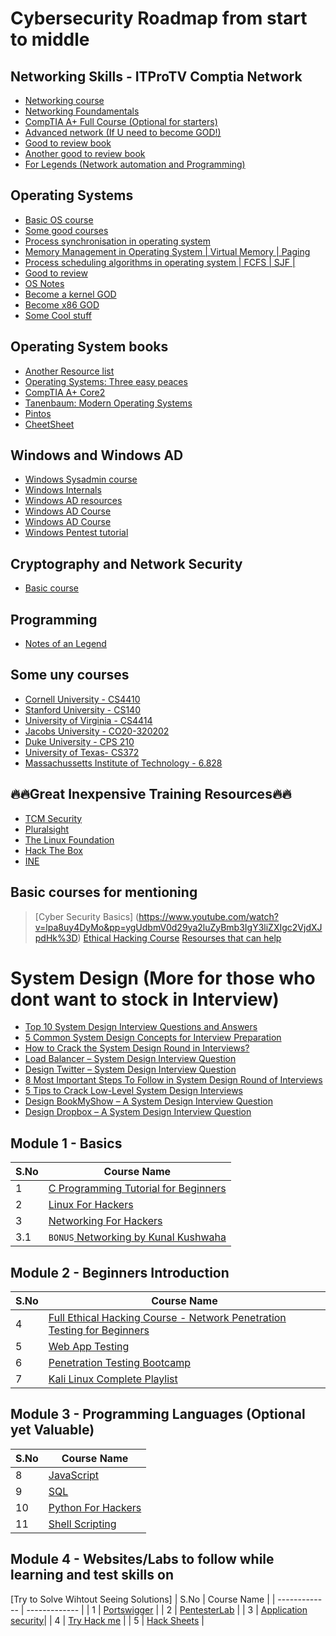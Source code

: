 # Cybersecurity Roadmap from start to middle 


## Networking Skills - ITProTV Comptia Network 
- [Networking course](https://mega.nz/folder/bm5UUZoS#qIswiU9nj_fxK-czHMMcsA)
- [Networking Foundamentals](https://www.youtube.com/watch?v=qiQR5rTSshw&pp=ygUVbmV0d29ya2luZyBmb3VuZGF0aW9u)
- [CompTIA A+ Full Course (Optional for starters)](https://www.youtube.com/watch?v=1CZXXNKAY5o&pp=ygUVbmV0d29ya2luZyBmb3VuZGF0aW9u)
- [Advanced network (If U need to become GOD!)](https://csc-knu.github.io/sys-prog/books/Andrew%20S.%20Tanenbaum%20-%20Computer%20Networks.pdf)
- [Good to review book](https://ptgmedia.pearsoncmg.com/images/9780789749048/samplepages/0789749041.pdf)
- [Another good to review book](https://ptgmedia.pearsoncmg.com/images/9781587145148/samplepages/9781587145148_Sample.pdf)
- [For Legends (Network automation and Programming)](http://www.pkt.edu.my/pdf_sys/home/pdf/165)

## Operating Systems 
- [Basic OS course](https://www.javatpoint.com/best-courses-for-the-operating-system)
- [Some good courses](https://www.classcentral.com/subject/operating-systems)
- [Process synchronisation in operating system](https://www.youtube.com/playlist?list=PLhqPDa2HoaAa-8ZXIfqMv79GikkRIbrrm)
- [Memory Management in Operating System | Virtual Memory | Paging](https://www.youtube.com/playlist?list=PLhqPDa2HoaAYXNWaBG3sJy0SEI2cyt2Du)
- [Process scheduling algorithms in operating system | FCFS | SJF | ](https://www.youtube.com/playlist?list=PLhqPDa2HoaAbe5MBgsbNhlMKYUZSJmXKj)
- [Good to review](https://ptgmedia.pearsoncmg.com/images/9781587145148/samplepages/9781587145148_Sample.pdf)
- [OS Notes](https://pages.cs.wisc.edu/~bart/537/lecturenotes/titlepage.html)
- [Become a kernel GOD](https://github.com/cirosantilli/linux-kernel-module-cheat)
- [Become x86 GOD](https://github.com/cirosantilli/x86-bare-metal-examples#real-mode-segmentation)
- [Some Cool stuff](https://wiki.osdev.org/Main_Page)

## Operating System books
- [Another Resource list](https://pages.cs.wisc.edu/~remzi/OSTEP/)
- [Operating Systems: Three easy peaces](https://github.com/mthipparthi/operating-systems-three-easy-pieces/tree/master)
- [CompTIA A+ Core2](https://comptiacdn.azureedge.net/webcontent/docs/default-source/booksamples/comptia_apluscore2studyguide---sample.pdf?sfvrsn=d79323ed_2)
- [Tanenbaum: Modern Operating Systems](https://csc-knu.github.io/sys-prog/books/Andrew%20S.%20Tanenbaum%20-%20Modern%20Operating%20Systems.pdf)
- [Pintos](http://web.stanford.edu/~ouster/cgi-bin/cs140-spring19/pintos/pintos.html#SEC_Contents)
- [CheetSheet](https://ocw.unican.es/pluginfile.php/2309/course/section/2243/1.%20Introduction.pdf)

## Windows and Windows AD 
- [Windows Sysadmin course](https://www.youtube.com/watch?v=_MXFcqnP-R4&list=PLCx2yzVkUQQVzH8GNBOhC0tRFlNpkE1oC)
- [Windows Internals](https://empyreal96.github.io/nt-info-depot/Windows-Internals-PDFs/Windows%20System%20Internals%207e%20Part%201.pdf)
- [Windows AD resources]()
- [Windows AD Course](https://www.youtube.com/watch?v=OTpbQkW3kj4&list=PL1l78n6W8zypXtkh3uWIXbPssc4IGbfb5)
- [Windows AD Course](https://www.youtube.com/watch?v=_Yuu4RaMWDY&pp=ygULd2luZG93cyBBRCA%3D)
- [Windows Pentest tutorial](https://www.youtube.com/watch?v=f8jGhLwCa28&pp=ygULd2luZG93cyBBRCA%3D)

## Cryptography and Network Security
- [Basic course](https://www.youtube.com/watch?v=JoeiLuFNBc4&list=PLBlnK6fEyqRgJU3EsOYDTW7m6SUmW6kII)

## Programming
- [Notes of an Legend](http://www.codersnotes.com/notes/)


## Some uny courses 
- [Cornell University - CS4410](http://www.cs.cornell.edu/courses/cs4410/2017sp/)
- [Stanford University - CS140](http://www.scs.stanford.edu/17wi-cs140/)
- [University of Virginia - CS4414](http://www.rust-class.org/)
- [Jacobs University - CO20-320202](http://cnds.eecs.jacobs-university.de/courses/os-2016/)
- [Duke University - CPS 210](https://users.cs.duke.edu/~chase/cps210/)
- [University of Texas- CS372](http://www.cs.utexas.edu/users/dahlin/Classes/UGOS/)
- [Massachussetts Institute of Technology - 6.828](https://ocw.mit.edu/courses/electrical-engineering-and-computer-science/6-828-operating-system-engineering-fall-2012/index.html)

## 🔥🔥Great Inexpensive Training Resources🔥🔥
- [TCM Security](https://itdad.info/TCM)
- [Pluralsight](https://itdad.info/Pluralsight)
- [The Linux Foundation](https://itdad.info/LearnLinux)
- [Hack The Box](https://itdad.info/HackTheBox)
- [INE](https://itdad.info/ine)


## Basic courses for mentioning
> [Cyber Security Basics] (https://www.youtube.com/watch?v=lpa8uy4DyMo&pp=ygUdbmV0d29ya2luZyBmb3IgY3liZXIgc2VjdXJpdHk%3D)
> [Ethical Hacking Course](https://www.youtube.com/watch?v=lpa8uy4DyMo&pp=ygUdbmV0d29ya2luZyBmb3IgY3liZXIgc2VjdXJpdHk%3D)
> [Resourses that can help](https://github.com/paulveillard/cybersecurity)

# System Design (More for those who dont want to stock in Interview)
- [Top 10 System Design Interview Questions and Answers](https://www.geeksforgeeks.org/top-10-system-design-interview-questions-and-answers/)
- [5 Common System Design Concepts for Interview Preparation](https://www.geeksforgeeks.org/5-common-system-design-concepts-for-interview-preparation/)
- [How to Crack the System Design Round in Interviews?](https://www.geeksforgeeks.org/how-to-crack-system-design-round-in-interviews/)
- [Load Balancer – System Design Interview Question](https://www.geeksforgeeks.org/how-to-crack-system-design-round-in-interviews/)
- [Design Twitter – System Design Interview Question](https://www.geeksforgeeks.org/design-twitter-a-system-design-interview-question/)
- [8 Most Important Steps To Follow in System Design Round of Interviews](https://www.geeksforgeeks.org/8-most-important-steps-to-follow-in-system-design-round-of-interviews/)
- [5 Tips to Crack Low-Level System Design Interviews](https://www.geeksforgeeks.org/5-tips-to-crack-low-level-system-design-interviews/)
- [Design BookMyShow – A System Design Interview Question](https://www.geeksforgeeks.org/design-bookmyshow-a-system-design-interview-question/)
- [Design Dropbox – A System Design Interview Question](https://www.geeksforgeeks.org/design-dropbox-a-system-design-interview-question/)

## Module 1 - Basics

| S.No          | Course Name   |
| ------------- | ------------- |
| 1        | [C Programming Tutorial for Beginners](https://www.youtube.com/watch?v=KJgsSFOSQv0)|
| 2         | [Linux For Hackers](https://www.youtube.com/watch?v=1hvVcEhcbLM)         |
| 3         | [Networking For Hackers](https://www.youtube.com/playlist?list=PLLKT__MCUeiyUKmYaakznsZeU4lZYwt_j)         |
| 3.1         | `BONUS`[ Networking by Kunal Kushwaha](https://youtu.be/IPvYjXCsTg8)         |

## Module 2 - Beginners Introduction

| S.No          | Course Name   |
| ------------- | ------------- |
| 4       | [Full Ethical Hacking Course - Network Penetration Testing for Beginners](https://www.youtube.com/watch?v=3Kq1MIfTWCE)|
| 5         | [Web App Testing](https://www.youtube.com/playlist?list=PLLKT__MCUeixCoi2jtP2Jj8nZzM4MOzBL)         |
| 6         | [Penetration Testing Bootcamp](https://www.youtube.com/playlist?list=PLBf0hzazHTGOepimcP15eS6Y-aR4m6ql3)         |
| 7         | [Kali Linux Complete Playlist](https://www.youtube.com/playlist?list=PLYmlEoSHldN7HJapyiQ8kFLUsk_a7EjCw)    |

## Module 3 - Programming Languages (Optional yet Valuable)

| S.No          | Course Name   |
| ------------- | ------------- |
| 8       | [JavaScript](https://www.youtube.com/watch?v=PkZNo7MFNFg)         |
| 9       | [SQL](https://youtu.be/5OdVJbNCSso)         |
| 10         | [Python For Hackers](https://www.youtube.com/playlist?list=PLBf0hzazHTGM_dncTqO9l-0zUQYP0nNPU)|
| 11         | [Shell Scripting](https://www.youtube.com/playlist?list=PLBf0hzazHTGMJzHon4YXGscxUvsFpxrZT)

## Module 4 - Websites/Labs to follow while learning and test skills on

[Try to Solve Wihtout Seeing Solutions]
| S.No          | Course Name   |
| ------------- | ------------- |
| 1       | [Portswigger](https://portswigger.net/web-security/learning-path)         |
| 2       | [PentesterLab](https://pentesterlab.com/exercises)         |
| 3         | [Application security](https://application.security/)|
| 4         | [Try Hack me](https://tryhackme.com/) |
| 5         | [Hack Sheets](https://hacksheets.in/) |

